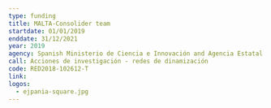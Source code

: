 ```yaml
---
type: funding
title: MALTA-Consolider team
startdate: 01/01/2019
enddate: 31/12/2021
year: 2019
agency: Spanish Ministerio de Ciencia e Innovación and Agencia Estatal de Investigación (AEI)
call: Acciones de investigación - redes de dinamización
code: RED2018-102612-T
link: 
logos: 
  - ejpania-square.jpg
---
```

